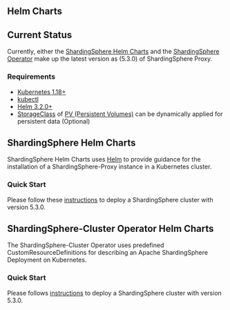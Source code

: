 Helm Charts
---

## Current Status

Currently, either the [ShardingSphere Helm Charts](https://github.com/apache/shardingsphere-on-cloud/tree/main/charts/apache-shardingsphere-proxy-charts) and the [ShardingSphere Operator](https://github.com/apache/shardingsphere-on-cloud/tree/main/shardingsphere-operator) make up the latest version as (5.3.0) of ShardingSphere Proxy.

### Requirements

* [Kubernetes 1.18+]()
* [kubectl](https://kubernetes.io/docs/reference/kubectl/)
* [Helm 3.2.0+](https://helm.sh/)
* [StorageClass](https://kubernetes.io/docs/concepts/storage/storage-classes/) of [PV (Persistent Volumes)](https://kubernetes.io/docs/concepts/storage/persistent-volumes/) can be dynamically applied for persistent data (Optional)


## ShardingSphere Helm Charts

ShardingSphere Helm Charts uses [Helm](https://helm.sh/) to provide guidance for the installation of a ShardingSphere-Proxy instance in a Kubernetes cluster.

### Quick Start

Please follow these [instructions](./apache-shardingsphere-proxy-charts/README.md) to deploy a ShardingSphere cluster with version 5.3.0.


## ShardingSphere-Cluster Operator Helm Charts

The ShardingSphere-Cluster Operator uses predefined CustomResourceDefinitions for describing an Apache ShardingSphere Deployment on Kubernetes.

### Quick Start 

Please follows [instructions](apache-shardingsphere-operator-charts/README.md) to deploy a ShardingSphere cluster with version 5.3.0.

